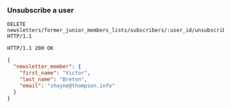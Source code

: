 ### Unsubscribe a user

```http
DELETE newsletters/former_junior_members_lists/subscribers/:user_id/unsubscribe HTTP/1.1
```

```http
HTTP/1.1 200 OK
```

```json
{
  "newsletter_member": {
    "first_name": "Victor",
    "last_name": "Breton",
    "email": "shayne@thompson.info"
  }
}
```